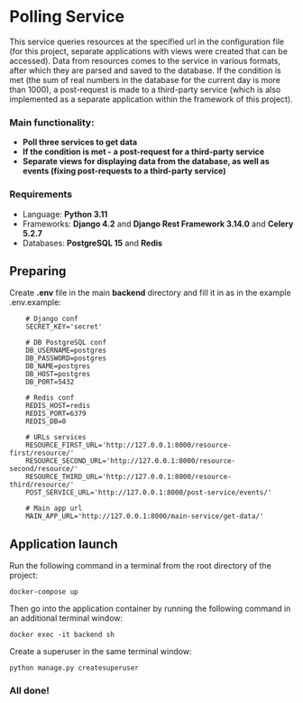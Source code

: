 # Polling Service
This service queries resources at the specified url in the configuration file (for this project, separate applications with views were created that can be accessed). Data from resources comes to the service in various formats, after which they are parsed and saved to the database. If the condition is met (the sum of real numbers in the database for the current day is more than 1000), a post-request is made to a third-party service (which is also implemented as a separate application within the framework of this project).
### Main functionality:
* **Poll three services to get data**
* **If the condition is met - a post-request for a third-party service**
* **Separate views for displaying data from the database, as well as events (fixing post-requests to a third-party service)**

### Requirements
* Language: **Python 3.11**
* Frameworks: **Django 4.2** and **Django Rest Framework 3.14.0** and **Celery 5.2.7**
* Databases: **PostgreSQL 15** and **Redis**

## Preparing
Create **.env** file in the main **backend** directory and fill it in as in the example .env.example:

        # Django conf
        SECRET_KEY='secret'
        
        # DB PostgreSQL conf
        DB_USERNAME=postgres
        DB_PASSWORD=postgres
        DB_NAME=postgres
        DB_HOST=postgres
        DB_PORT=5432
        
        # Redis conf
        REDIS_HOST=redis
        REDIS_PORT=6379
        REDIS_DB=0
        
        # URLs services
        RESOURCE_FIRST_URL='http://127.0.0.1:8000/resource-first/resource/'
        RESOURCE_SECOND_URL='http://127.0.0.1:8000/resource-second/resource/'
        RESOURCE_THIRD_URL='http://127.0.0.1:8000/resource-third/resource/'
        POST_SERVICE_URL='http://127.0.0.1:8000/post-service/events/'
        
        # Main app url
        MAIN_APP_URL='http://127.0.0.1:8000/main-service/get-data/'

## Application launch
Run the following command in a terminal from the root directory of the project:

    docker-compose up

Then go into the application container by running the following command in an additional terminal window:
    
    docker exec -it backend sh

Create a superuser in the same terminal window:
    
    python manage.py createsuperuser

### All done!
